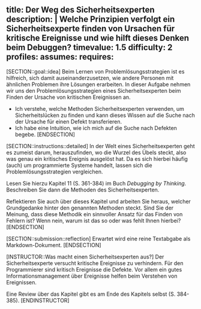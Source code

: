 title: Der Weg des Sicherheitsexperten
description: |
  Welche Prinzipien verfolgt ein Sicherheitsexperte finden von Ursachen für kritische Ereignisse 
  und wie hilft dieses Denken beim Debuggen?
timevalue: 1.5
difficulty: 2
profiles:
assumes:
requires:
---
[SECTION::goal::idea]
    Beim Lernen von Problemlösungsstrategien ist es hilfreich, sich damit auseinanderzusetzen, 
    wie andere Personen mit ähnlichen Problemen ihre Lösungen erarbeiten.
    In dieser Aufgabe nehmen wir uns den Problemlösungsstrategien eines Sicherheitsexperten beim 
    Finden der Ursache von kritischen Ereignissen an.

- Ich verstehe, welche Methoden Sicherheitsexperten verwenden, um Sicherheitslücken zu finden und
  kann dieses Wissen auf die Suche nach der Ursache für einen Defekt transferieren.
- Ich habe eine Intuition, wie ich mich auf die Suche nach Defekten begebe.
[ENDSECTION]

[SECTION::instructions::detailed]
In der Welt eines Sicherheitsexperten geht es zumeist darum, herauszufinden, wo die Wurzel des 
Übels steckt, also was genau ein kritisches Ereignis ausgelöst hat.
Da es sich hierbei häufig (auch) um programmierte Systeme handelt, lassen sich die 
Problemlösungsstrategien vergleichen.

Lesen Sie hierzu Kapitel 11 (S. 361-384) im Buch _Debugging by Thinking_. 
Beschreiben Sie dann die Methoden des Sicherheitsexperten.

Reflektieren Sie auch über dieses Kapitel und arbeiten Sie heraus, welcher Grundgedanke hinter den
genannten Methoden steckt.
Sind Sie der Meinung, dass diese Methodik ein sinnvoller Ansatz für das Finden von Fehlern ist?
Wenn nein, warum ist das so oder was fehlt Ihnen hierbei?
[ENDSECTION]

[SECTION::submission::reflection]
Erwartet wird eine reine Textabgabe als Markdown-Dokument.
[ENDSECTION]
    
[INSTRUCTOR::Was macht einen Sicherheitsexperten aus?]
Der Sicherheitsexperte versucht kritische Ereignisse zu verhindern.
Für den Programmierer sind kritisch Ereignisse die Defekte.
Vor allem ein gutes Informationsmanagement über Ereignisse helfen beim Verstehen von Ereignissen.

Eine Review über das Kapitel gibt es am Ende des Kapitels selbst (S. 384-385).
[ENDINSTRUCTOR]